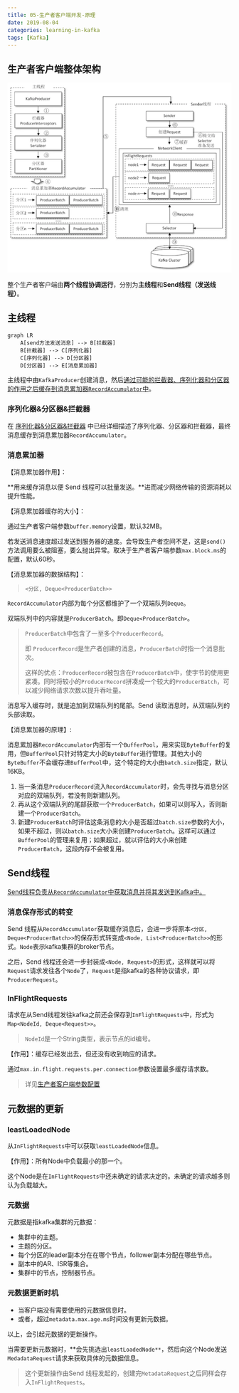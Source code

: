 ```yaml
---
title: 05-生产者客户端开发-原理
date: 2019-08-04
categories: learning-in-kafka
tags: [Kafka]
---
```


## 生产者客户端整体架构

![生产者客户端整体架构](images/生产者客户端整体架构.png)

整个生产者客户端由**两个线程协调运行**，分别为**主线程**和**Send线程（发送线程）**。

## 主线程

```mermaid
graph LR
	A[send方法发送消息] --> B[拦截器]
	B[拦截器] --> C[序列化器]
	C[序列化器] --> D[分区器]
	D[分区器] --> E[消息累加器]
```

主线程中由`KafkaProducer`创建消息，然后<u>通过可能的拦截器、序列化器和分区器的作用之后缓存到消息累加器`RecordAccumulator`中</u>。

### 序列化器&分区器&拦截器

在 [序列化器&分区器&拦截器](04-生产者客户端开发-序列化器&分区器&拦截器.md) 中已经详细描述了序列化器、分区器和拦截器，最终消息缓存到消息累加器`RecordAccumulator`。

### 消息累加器

【消息累加器作用】：

**用来缓存消息以便 Send 线程可以批量发送。**进而减少网络传输的资源消耗以提升性能。

【消息累加器缓存的大小】：

通过生产者客户端参数`buffer.memory`设置，默认32MB。

若发送消息速度超过发送到服务器的速度。会导致生产者空间不足，这是`send()`方法调用要么被阻塞，要么抛出异常。取决于生产者客户端参数`max.block.ms`的配置，默认60秒。

【消息累加器的数据结构】：

> `<分区, Deque<ProducerBatch>>`

`RecordAccumulator`内部为每个分区都维护了一个双端队列`Deque`。

双端队列中的内容就是`ProducerBatch`。即`Deque<ProducerBatch>`。

> `ProducerBatch`中包含了一至多个`ProducerRecord`。
>
> 即 `ProducerRecord`是生产者创建的消息，`ProducerBatch`时指一个消息批次。
>
> 这样的优点：`ProducerRecord`被包含在`ProducerBatch`中，使字节的使用更紧凑。同时将较小的`ProducerRecord`拼凑成一个较大的`ProducerBatch`，可以减少网络请求次数以提升吞吐量。

消息写入缓存时，就是追加到双端队列的尾部。Send 读取消息时，从双端队列的头部读取。

【消息累加器的原理】:

消息累加器`RecordAccumulator`内部有一个`BufferPool`，用来实现`ByteBuffer`的复用，但`BufferPool`只针对特定大小的`ByteBuffer`进行管理。其他大小的`ByteBuffer`不会缓存进`BufferPool`中，这个特定的大小由`batch.size`指定，默认16KB。

1. 当一条消息`ProducerRecord`流入`RecordAccumulator`时，会先寻找与消息分区对应的双端队列，若没有则新建队列。
2. 再从这个双端队列的尾部获取一个`ProducerBatch`，如果可以则写入，否则新建一个`ProducerBatch`。
3. 新建`ProducerBatch`时评估这条消息的大小是否超过`batch.size`参数的大小，如果不超过，则以`batch.size`大小来创建`ProducerBatch`。这样可以通过`BufferPool`的管理来复用；如果超过，就以评估的大小来创建`ProducerBatch`，这段内存不会被复用。

## Send线程

<u>Send线程负责从`RecordAccumulator`中获取消息并将其发送到Kafka中。</u>

### 消息保存形式的转变

Send 线程从`RecordAccumulator`获取缓存消息后，会进一步将原本`<分区, Deque<ProducerBatch>>`的保存形式转变成`<Node, List<ProducerBatch>>`的形式。`Node`表示kafka集群的broker节点。

之后，Send 线程还会进一步封装成`<Node, Request>`的形式，这样就可以将`Request`请求发往各个`Node`了，`Request`是指kafka的各种协议请求，即`ProducerRequest`。

### InFlightRequests

请求在从Send线程发往kafka之前还会保存到`InFlightRequests`中，形式为`Map<NodeId, Deque<Request>>`。

> `NodeId`是一个String类型，表示节点的id编号。

【作用】：缓存已经发出去，但还没有收到响应的请求。

通过`max.in.flight.requests.per.connection`参数设置最多缓存请求数。

> 详见[生产者客户端参数配置](生产者客户端参数配置.md)

## 元数据的更新

### leastLoadedNode

从`InFlightRequests`中可以获取`leastLoadedNode`信息。

【作用】：所有Node中负载最小的那一个。

这个Node是在`InFlightRequests`中还未确定的请求决定的。未确定的请求越多则认为负载越大。

### 元数据

元数据是指kafka集群的元数据：

- 集群中的主题。
- 主题的分区。
- 每个分区的leader副本分在在哪个节点，follower副本分配在哪些节点。
- 副本中的AR、ISR等集合。
- 集群中的节点，控制器节点。

### 元数据更新时机

- 当客户端没有需要使用的元数据信息时。
- 或者，超过`metadata.max.age.ms`时间没有更新元数据。

以上，会引起元数据的更新操作。

当需要更新元数据时，**会先挑选出`leastLoadedNode**`，然后向这个Node发送`MedadataRequest`请求来获取具体的元数据信息。

> 这个更新操作由Send 线程发起的，创建完`MetadataRequest`之后同样会存入`InFlightRequests`。